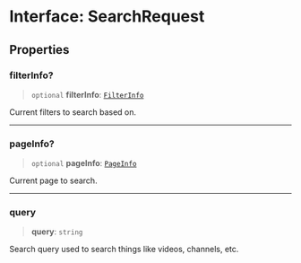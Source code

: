 # Interface: SearchRequest

## Properties

### filterInfo?

> `optional` **filterInfo**: [`FilterInfo`](FilterInfo.md)

Current filters to search based on.

***

### pageInfo?

> `optional` **pageInfo**: [`PageInfo`](PageInfo.md)

Current page to search.

***

### query

> **query**: `string`

Search query used to search things like videos, channels, etc.
